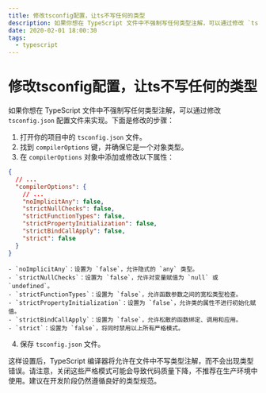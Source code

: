 ```yaml
---
title: 修改tsconfig配置，让ts不写任何的类型
description: 如果你想在 TypeScript 文件中不强制写任何类型注解，可以通过修改 `tsconfig.json` 配置文件来实现。下面是修改的步骤：。
date: 2020-02-01 18:00:30
tags:
  - typescript
---
```


# 修改tsconfig配置，让ts不写任何的类型

如果你想在 TypeScript 文件中不强制写任何类型注解，可以通过修改 `tsconfig.json` 配置文件来实现。下面是修改的步骤：

1. 打开你的项目中的 `tsconfig.json` 文件。
2. 找到 `compilerOptions` 键，并确保它是一个对象类型。
3. 在 `compilerOptions` 对象中添加或修改以下属性：

```json
{
  // ...
  "compilerOptions": {
    // ...
    "noImplicitAny": false,
    "strictNullChecks": false,
    "strictFunctionTypes": false,
    "strictPropertyInitialization": false,
    "strictBindCallApply": false,
    "strict": false
  }
}
```

```
- `noImplicitAny`：设置为 `false`，允许隐式的 `any` 类型。
- `strictNullChecks`：设置为 `false`，允许对变量赋值为 `null` 或 `undefined`。
- `strictFunctionTypes`：设置为 `false`，允许函数参数之间的宽松类型检查。
- `strictPropertyInitialization`：设置为 `false`，允许类的属性不进行初始化赋值。
- `strictBindCallApply`：设置为 `false`，允许松散的函数绑定、调用和应用。
- `strict`：设置为 `false`，将同时禁用以上所有严格模式。
```

4. 保存 `tsconfig.json` 文件。

这样设置后，TypeScript 编译器将允许在文件中不写类型注解，而不会出现类型错误。请注意，关闭这些严格模式可能会导致代码质量下降，不推荐在生产环境中使用。建议在开发阶段仍然遵循良好的类型规范。
